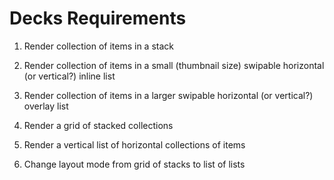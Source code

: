 # Decks Requirements

1. Render collection of items in a stack

1. Render collection of items in a small (thumbnail size) swipable
   horizontal (or vertical?) inline list

1. Render collection of items in a larger swipable horizontal (or
   vertical?) overlay list

1. Render a grid of stacked collections

1. Render a vertical list of horizontal collections of items

1. Change layout mode from grid of stacks to list of lists

